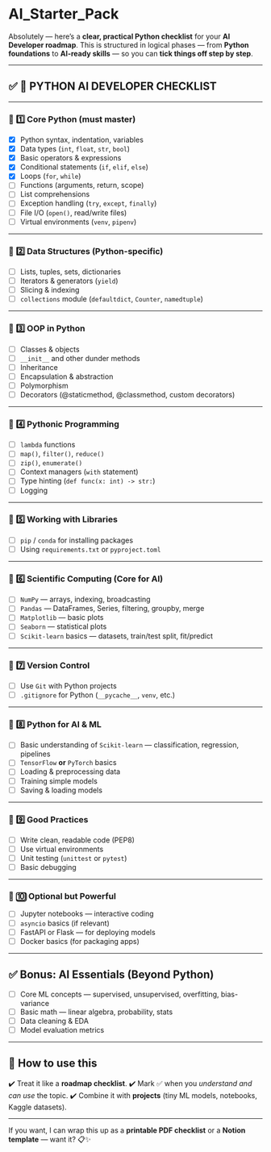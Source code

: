 # AI_Starter_Pack
Absolutely — here’s a **clear, practical Python checklist** for your **AI Developer roadmap**.
This is structured in logical phases — from **Python foundations** to **AI-ready skills** — so you can **tick things off step by step**.

---

## ✅ **📌 PYTHON AI DEVELOPER CHECKLIST**

---

### 📍 **1️⃣ Core Python (must master)**

* [x] Python syntax, indentation, variables
* [x] Data types (`int`, `float`, `str`, `bool`)
* [x] Basic operators & expressions
* [x] Conditional statements (`if`, `elif`, `else`)
* [x] Loops (`for`, `while`)
* [ ] Functions (arguments, return, scope)
* [ ] List comprehensions
* [ ] Exception handling (`try`, `except`, `finally`)
* [ ] File I/O (`open()`, read/write files)
* [ ] Virtual environments (`venv`, `pipenv`)

---

### 📍 **2️⃣ Data Structures (Python-specific)**

* [ ] Lists, tuples, sets, dictionaries
* [ ] Iterators & generators (`yield`)
* [ ] Slicing & indexing
* [ ] `collections` module (`defaultdict`, `Counter`, `namedtuple`)

---

### 📍 **3️⃣ OOP in Python**

* [ ] Classes & objects
* [ ] `__init__` and other dunder methods
* [ ] Inheritance
* [ ] Encapsulation & abstraction
* [ ] Polymorphism
* [ ] Decorators (@staticmethod, @classmethod, custom decorators)

---

### 📍 **4️⃣ Pythonic Programming**

* [ ] `lambda` functions
* [ ] `map()`, `filter()`, `reduce()`
* [ ] `zip()`, `enumerate()`
* [ ] Context managers (`with` statement)
* [ ] Type hinting (`def func(x: int) -> str:`)
* [ ] Logging

---

### 📍 **5️⃣ Working with Libraries**

* [ ] `pip` / `conda` for installing packages
* [ ] Using `requirements.txt` or `pyproject.toml`

---

### 📍 **6️⃣ Scientific Computing (Core for AI)**

* [ ] `NumPy` — arrays, indexing, broadcasting
* [ ] `Pandas` — DataFrames, Series, filtering, groupby, merge
* [ ] `Matplotlib` — basic plots
* [ ] `Seaborn` — statistical plots
* [ ] `Scikit-learn` basics — datasets, train/test split, fit/predict

---

### 📍 **7️⃣ Version Control**

* [ ] Use `Git` with Python projects
* [ ] `.gitignore` for Python (`__pycache__`, `venv`, etc.)

---

### 📍 **8️⃣ Python for AI & ML**

* [ ] Basic understanding of `Scikit-learn` — classification, regression, pipelines
* [ ] `TensorFlow` **or** `PyTorch` basics
* [ ] Loading & preprocessing data
* [ ] Training simple models
* [ ] Saving & loading models

---

### 📍 **9️⃣ Good Practices**

* [ ] Write clean, readable code (PEP8)
* [ ] Use virtual environments
* [ ] Unit testing (`unittest` or `pytest`)
* [ ] Basic debugging

---

### 📍 **🔟 Optional but Powerful**

* [ ] Jupyter notebooks — interactive coding
* [ ] `asyncio` basics (if relevant)
* [ ] FastAPI or Flask — for deploying models
* [ ] Docker basics (for packaging apps)

---

## ✅ **Bonus: AI Essentials (Beyond Python)**

* [ ] Core ML concepts — supervised, unsupervised, overfitting, bias-variance
* [ ] Basic math — linear algebra, probability, stats
* [ ] Data cleaning & EDA
* [ ] Model evaluation metrics

---

## 🎯 **How to use this**

✔️ Treat it like a **roadmap checklist**.
✔️ Mark ✅ when you *understand and can use* the topic.
✔️ Combine it with **projects** (tiny ML models, notebooks, Kaggle datasets).

---

If you want, I can wrap this up as a **printable PDF checklist** or a **Notion template** — want it? 📋✨
